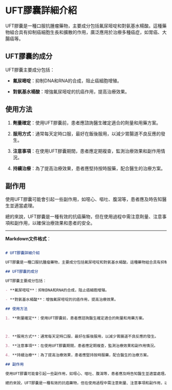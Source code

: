 # UFT膠囊詳細介紹
UFT膠囊是一種口服抗腫瘤藥物，主要成分包括氟尿嘧啶和對氨基水楊酸。這種藥物組合具有抑制癌細胞生長和擴散的作用，廣泛應用於治療多種癌症，如胃癌、大腸癌等。
## UFT膠囊的成分
UFT膠囊主要成分包括：
- **氟尿嘧啶**：抑制DNA和RNA的合成，阻止癌細胞增殖。
- **對氨基水楊酸**：增強氟尿嘧啶的抗癌作用，提高治療效果。
## 使用方法
1. **劑量確定**：使用UFT膠囊前，患者應諮詢醫生確定適合的劑量和用藥方案。
   
2. **服用方式**：通常每天定時口服，最好在飯後服用，以減少胃腸道不良反應的發生。
3. **注意事項**：在使用UFT膠囊期間，患者應定期複查，監測治療效果和副作用情況。
4. **持續治療**：為了提高治療效果，患者應堅持按時服藥，配合醫生的治療方案。
## 副作用
使用UFT膠囊可能會引起一些副作用，如噁心、嘔吐、腹瀉等，患者應及時告知醫生並適當處理。
總的來說，UFT膠囊是一種有效的抗癌藥物，但在使用過程中需注意劑量、注意事項和副作用，以確保治療效果和患者的安全。
---
**Markdown文件格式**：
```markdown
# UFT膠囊詳細介紹
UFT膠囊是一種口服抗腫瘤藥物，主要成分包括氟尿嘧啶和對氨基水楊酸。這種藥物組合具有抑制癌細胞生長和擴散的作用，廣泛應用於治療多種癌症，如胃癌、大腸癌等。
## UFT膠囊的成分
UFT膠囊主要成分包括：
- **氟尿嘧啶**：抑制DNA和RNA的合成，阻止癌細胞增殖。
- **對氨基水楊酸**：增強氟尿嘧啶的抗癌作用，提高治療效果。
## 使用方法
1. **劑量確定**：使用UFT膠囊前，患者應諮詢醫生確定適合的劑量和用藥方案。
   
2. **服用方式**：通常每天定時口服，最好在飯後服用，以減少胃腸道不良反應的發生。
3. **注意事項**：在使用UFT膠囊期間，患者應定期複查，監測治療效果和副作用情況。
4. **持續治療**：為了提高治療效果，患者應堅持按時服藥，配合醫生的治療方案。
## 副作用
使用UFT膠囊可能會引起一些副作用，如噁心、嘔吐、腹瀉等，患者應及時告知醫生並適當處理。
總的來說，UFT膠囊是一種有效的抗癌藥物，但在使用過程中需注意劑量、注意事項和副作用，以確保治療效果和患者的安全。
```